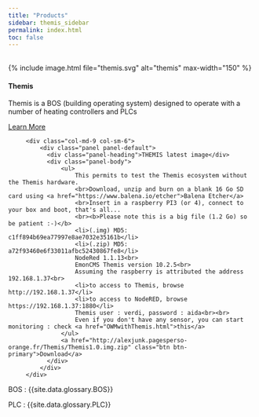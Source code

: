 ```yaml
---
title: "Products"
sidebar: themis_sidebar
permalink: index.html
toc: false
---
```

<br>
<div class="row">
         <div class="col-lg-12">
         </div>
         <div class="col-md-3 col-sm-6">
             <div class="panel panel-default text-center">
                 <div class="panel-heading">
                     {% include image.html file="themis.svg" alt="themis" max-width="150" %}
                 </div>                 
                 <div class="panel-body">
                     <h4>Themis</h4>
                     <p>Themis is a BOS (building operating system) designed to operate with a number of heating controllers and PLCs</p>
                     <a href="Themis_overview.html" class="btn btn-primary">Learn More</a>
                 </div>
             </div>
         </div>
         
         <div class="col-md-9 col-sm-6">
             <div class="panel panel-default">
               <div class="panel-heading">THEMIS latest image</div>
               <div class="panel-body">
                   <ul>
                       This permits to test the Themis ecosystem without the Themis hardware. 
                       <br>Download, unzip and burn on a blank 16 Go SD card using <a href="https://www.balena.io/etcher">Balena Etcher</a>
                       <br>Insert in a raspberry PI3 (or 4), connect to your box and boot, that's all...
                       <br><b>Please note this is a big file (1.2 Go) so be patient :-)</b>
                       <li>(.img) MD5:  c1ff894b69ea77997e8ae7032e35161b</li>
                       <li>(.zip) MD5:  a72f93460e6f33011afbc52430867fe8</li>
                       NodeRed 1.1.13<br>
                       EmonCMS Themis version 10.2.5<br>
                       Assuming the raspberry is attributed the address 192.168.1.37<br>
                       <li>to access to Themis, browse http://192.168.1.37</li>
                       <li>to access to NodeRED, browse https://192.168.1.37:1880</li>
                       Themis user : verdi, password : aida<br><br>
                       Even if you don't have any sensor, you can start monitoring : check <a href="OWMwithThemis.html">this</a>
                   </ul>
                   <a href="http://alexjunk.pagesperso-orange.fr/Themis/Themis1.0.img.zip" class="btn btn-primary">Download</a>
               </div>
             </div>
         </div>
</div>

BOS
: {{site.data.glossary.BOS}}

PLC
: {{site.data.glossary.PLC}}
